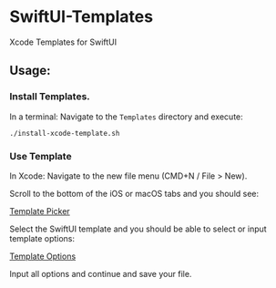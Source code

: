 # SwiftUI-Templates
Xcode Templates for SwiftUI

## Usage:


### Install Templates.

In a terminal: Navigate to the `Templates` directory and execute:

```
./install-xcode-template.sh
```


### Use Template

In Xcode: Navigate to the new file menu (CMD+N / File > New).

Scroll to the bottom of the iOS or macOS tabs and you should see:

[Template Picker](https://github.com/RoRoGadget/SwiftUI-Templates/blob/master/docs/template_picker.png)

Select the SwiftUI template and you should be able to select or input template options:

[Template Options](https://github.com/RoRoGadget/SwiftUI-Templates/blob/master/docs/template_options.png)

Input all options and continue and save your file.
